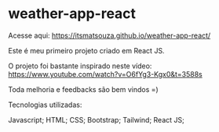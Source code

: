 # weather-app-react

Acesse aqui:
https://itsmatsouza.github.io/weather-app-react/

Este é meu primeiro projeto criado em React JS.

O projeto foi bastante inspirado neste vídeo: https://www.youtube.com/watch?v=O6fYg3-Kgx0&t=3588s

Toda melhoria e feedbacks são bem vindos =)

Tecnologias utilizadas:

Javascript;
HTML;
CSS;
Bootstrap;
Tailwind;
React JS;
